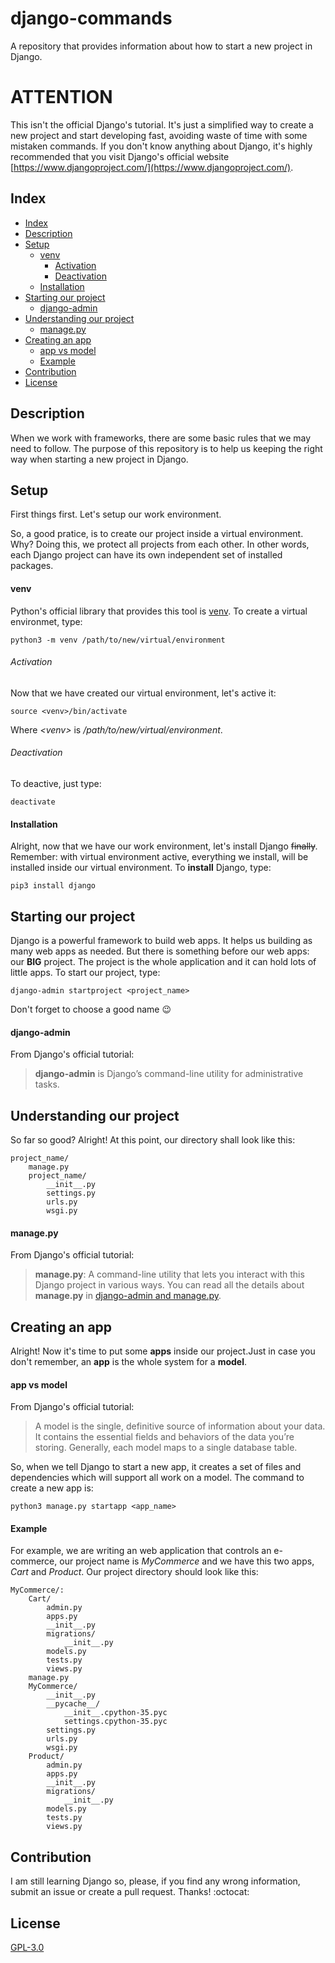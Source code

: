 # django-commands
A repository that provides information about how to start a new project in Django.

# ATTENTION
This isn't the official Django's tutorial. It's just a simplified way to create a new project and start developing fast, avoiding waste of time with some mistaken commands. If you don't know anything about Django, it's highly recommended that you visit Django's official website [https://www.djangoproject.com/](https://www.djangoproject.com/).

## Index
- [Index](#index)
- [Description](#description)
- [Setup](#setup)
	- [venv](#venv)
		- [Activation](#activation)
		- [Deactivation](#deactivation)
	- [Installation](#installation)
- [Starting our project](#starting-our-project)
    - [django-admin](#django-admin)
- [Understanding our project](#understanding-our-project)
	- [manage.py](#manage.py)
- [Creating an app](#creating-an-app)
    - [app vs model](#app-vs-model)
    - [Example](#example)
- [Contribution](#contribution)
- [License](#license)

## Description
<p align="left">
When we work with frameworks, there are some basic rules that we may need to follow. The purpose of this repository is to help us keeping the right way when starting a new project in Django.
</p>

## Setup
<p align="left">
First things first. Let's setup our work environment.</p>
<p align="left">
So, a good pratice, is to create our project inside a virtual environment. Why? Doing this, we protect all projects from each other. In other words, each Django project can have its own independent set of installed packages.
</p>

#### venv
Python's official library that provides this tool is [venv](https://docs.python.org/3/library/venv.html).
To create a virtual environmet, type:

```
python3 -m venv /path/to/new/virtual/environment
```

###### Activation
Now that we have created our virtual environment, let's active it:

```
source <venv>/bin/activate
```

Where *\<venv\>* is */path/to/new/virtual/environment*.

###### Deactivation
To deactive, just type:

```
deactivate
```

#### Installation
Alright, now that we have our work environment, let's install Django ~~finally~~. Remember: with virtual environment active, everything we install, will be installed inside our virtual environment. To **install** Django, type:

```
pip3 install django
```

## Starting our project
Django is a powerful framework to build web apps. It helps us building as many web apps as needed. But there is something before our web apps: our **BIG** project. The project is the whole application and it can hold lots of little apps. To start our project, type:

```
django-admin startproject <project_name>
```

Don't forget to choose a good name :wink:

#### django-admin
From Django's official tutorial:
> **django-admin** is Django’s command-line utility for administrative tasks.

## Understanding our project
So far so good? Alright! At this point, our directory shall look like this:

```
project_name/
    manage.py
    project_name/
        __init__.py
        settings.py
        urls.py
        wsgi.py
```

#### manage.py
From Django's official tutorial:
> **manage.py**: A command-line utility that lets you interact with this Django project in various ways. You can read all the details about **manage.py** in [django-admin and manage.py](https://docs.djangoproject.com/en/1.10/ref/django-admin/).

## Creating an app
Alright! Now it's time to put some **apps** inside our project.Just in case you don't remember, an **app** is the whole system for a **model**.

#### app vs model
From Django's official tutorial:
> A model is the single, definitive source of information about your data. It contains the essential fields and behaviors of the data you’re storing. Generally, each model maps to a single database table.

So, when we tell Django to start a new app, it creates a set of files and dependencies which will support all work on a model. The command to create a new app is:

```
python3 manage.py startapp <app_name>
```

#### Example
For example, we are writing an web application that controls an e-commerce, our project name is *MyCommerce* and we have this two apps, *Cart* and *Product*. Our project directory should look like this:

```
MyCommerce/:
    Cart/
        admin.py
        apps.py
        __init__.py
        migrations/
            __init__.py
        models.py
        tests.py
        views.py
    manage.py
    MyCommerce/
        __init__.py
        __pycache__/
            __init__.cpython-35.pyc
            settings.cpython-35.pyc
        settings.py
        urls.py
        wsgi.py
    Product/
        admin.py
        apps.py
        __init__.py
        migrations/
            __init__.py
        models.py
        tests.py
        views.py
```

## Contribution
<p align="left">
I am still learning Django so, please, if you find any wrong information, submit an issue or create a pull request. Thanks! :octocat:
</p>

## License
[GPL-3.0](/LICENSE)
